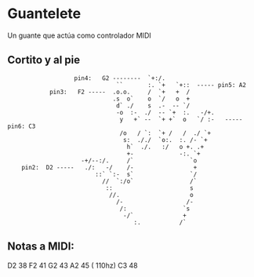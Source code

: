 # Guantelete

Un guante que actúa como controlador MIDI

Cortito y al pie
----------------

                       pin4:   G2 --------  `+:/.                    
                                   ``       :. `+   `+::  ----- pin5: A2         
                pin3:   F2 -----  .o.o.     /  `+   +  /             
                                  .s  o`    o  `/   o  +             
                                   d` ./    s  .-  -- `/             
                                   -o  :-  ./  -- `+  :.   -/+.      
                                    y   +` --  `+ +`  o   `/ :-   ----- pin6: C3
                                    /o   / `:  `+ /   /  ./ `+       
                                     s:  ././  `o:.  :. /- `+        
                                      h`  ./.   :/   o +. .+         
                                      +-             -:. `+          
                         -+/--:/.     /`                `o           
        pin2:  D2 -----   ./:   -/    /-                 +           
                             ::` `:-  s`                `/           
                               //  `:/o`                /`           
                                ::                      s            
                                 //.                    o            
                                   /-                  /-            
                                    /:                `s             
                                     -/`              +              
                                        :.           /`              


Notas a MIDI:
-------------
  D2   38
  F2   41
  G2   43
  A2   45  ( 110hz)
  C3   48
